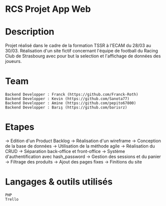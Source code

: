 # RCS Projet App Web

# Description

Projet réalisé dans le cadre de la formation TSSR à l'ECAM du 28/03 au 30/03.
Réalisation d'un site fictif concernant l'équipe de football du Racing Club de Strasbourg avec pour but la selection et l'affichage de données des joueurs.

# Team

    Backend Developper : Franck (https://github.com/Franck-Roth)
    Backend Developper : Kevin (https://github.com/Sanota77)
    Backend Developper : Amine (https://github.com/pepito67800)
    Backend Developper : Barış (https://github.com/barisrz)

# Etapes

-> Edition d'un Product Backlog
-> Réalisation d'un wireframe
-> Conception de la base de données
-> Utilisation de la méthode agile
-> Réalisation du CRUD
-> Séparation back-office et front-office
-> Système d'authentification avec hash_password
-> Gestion des sessions et du panier -> Filtrage des produits -> Ajout des pages fixes -> Finitions du site


# Langages & outils utilisés

    PHP
    Trello
    
